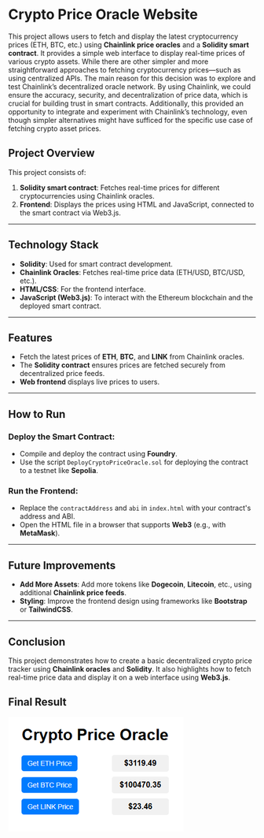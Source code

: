 # **Crypto Price Oracle Website**

This project allows users to fetch and display the latest cryptocurrency prices (ETH, BTC, etc.) using **Chainlink price oracles** and a **Solidity smart contract**. It provides a simple web interface to display real-time prices of various crypto assets. While there are other simpler and more straightforward approaches to fetching cryptocurrency prices—such as using centralized APIs. The main reason for this decision was to explore and test Chainlink’s decentralized oracle network. By using Chainlink, we could ensure the accuracy, security, and decentralization of price data, which is crucial for building trust in smart contracts. Additionally, this provided an opportunity to integrate and experiment with Chainlink’s technology, even though simpler alternatives might have sufficed for the specific use case of fetching crypto asset prices.

## **Project Overview**

This project consists of:
1. **Solidity smart contract**: Fetches real-time prices for different cryptocurrencies using Chainlink oracles.
2. **Frontend**: Displays the prices using HTML and JavaScript, connected to the smart contract via Web3.js.

---

## **Technology Stack**

- **Solidity**: Used for smart contract development.
- **Chainlink Oracles**: Fetches real-time price data (ETH/USD, BTC/USD, etc.).
- **HTML/CSS**: For the frontend interface.
- **JavaScript (Web3.js)**: To interact with the Ethereum blockchain and the deployed smart contract.

---

## **Features**

- Fetch the latest prices of **ETH**, **BTC**, and **LINK** from Chainlink oracles.
- The **Solidity contract** ensures prices are fetched securely from decentralized price feeds.
- **Web frontend** displays live prices to users.

---

## **How to Run**

### **Deploy the Smart Contract:**

- Compile and deploy the contract using **Foundry**.
- Use the script `DeployCryptoPriceOracle.sol` for deploying the contract to a testnet like **Sepolia**.

### **Run the Frontend:**

- Replace the `contractAddress` and `abi` in `index.html` with your contract's address and ABI.
- Open the HTML file in a browser that supports **Web3** (e.g., with **MetaMask**).

---

## **Future Improvements**

- **Add More Assets**: Add more tokens like **Dogecoin**, **Litecoin**, etc., using additional **Chainlink price feeds**.
- **Styling**: Improve the frontend design using frameworks like **Bootstrap** or **TailwindCSS**.

---

## **Conclusion**

This project demonstrates how to create a basic decentralized crypto price tracker using **Chainlink oracles** and **Solidity**. It also highlights how to fetch real-time price data and display it on a web interface using **Web3.js**.

## **Final Result**

![alt text](image.png)